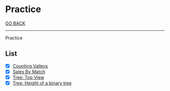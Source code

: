 # Practice

[GO BACK](../../README.md)

___

Practice

## List

* [x] [Counting Valleys](./Counting-Valleys/README.md)
* [x] [Sales By Match](./Sales-By-Match/README.md)
* [x] [Tree: Top View](./Tree_Top-View/README.md)
* [x] [Tree: Height of a binary tree](./Tree_Height-of-a-Binary-Tree/README.md)